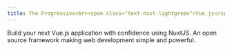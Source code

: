 ```yaml
---
title: The Progressive<br><span class="text-nuxt-lightgreen">Vue.js</span> Framework<br>
---
```

Build your next Vue.js application with confidence using NuxtJS. An <span title="Under MIT license">open source</span> framework making web development simple and powerful.
